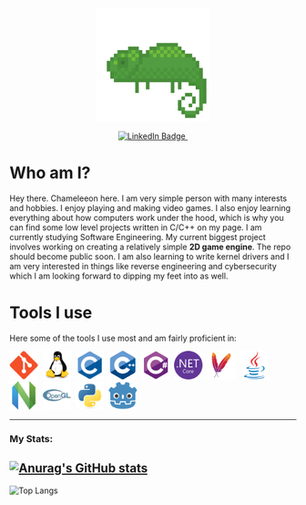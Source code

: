 <p align="center">
  <img src="https://github.com/Chameleeon/Chameleeon/blob/main/chammy.png" width="200" title="hover text">
<div id="badges" align="center">
  <a href="https://www.linkedin.com/in/danilo-todorovi%C4%87-4a93a7181/">
  <img src="https://img.shields.io/badge/LinkedIn-blue?style=for-the-badge&logo=linkedin&logoColor=white" alt="LinkedIn Badge"/>
  </a>
  <img src="https://komarev.com/ghpvc/?username=Chameleeon&style=for-the-badge&color=green" alt=""/>
</div>
<div id="intro">
  <h1>
    Who am I?
  </h1>
  <p>Hey there. Chameleeon here. I am very simple person with many interests and hobbies. I enjoy playing and making video games. I also enjoy learning everything about how computers work under the hood, which is why you can find some low level projects written in C/C++ on my page. I am currently studying Software Engineering. My current biggest project involves working on creating a relatively simple <b>2D game engine</b>. The repo should become public soon. I am also learning to write kernel drivers and I am very interested in things like reverse engineering and cybersecurity which I am looking forward to dipping my feet into as well.</p>
</div>
<div id="tools">
  <h1>Tools I use</h1>
  <p>Here some of the tools I use most and am fairly proficient in:</p>
  <img src="https://github.com/devicons/devicon/blob/master/icons/git/git-original.svg" title="git" alt="Git" width="50" height="50"/>&nbsp;
   <img src="https://github.com/devicons/devicon/blob/master/icons/linux/linux-original.svg" title="linux" alt="Linux" width="50" height="50"/>&nbsp;
  <img src="https://github.com/devicons/devicon/blob/master/icons/c/c-original.svg" title="c" alt="C" width="50" height="50"/>&nbsp;
  <img src="https://github.com/devicons/devicon/blob/master/icons/cplusplus/cplusplus-original.svg" title="cpp" alt="C++" width="50" height="50"/>&nbsp;
  <img src="https://github.com/devicons/devicon/blob/master/icons/csharp/csharp-original.svg" title="cs" alt="C#" width="50" height="50"/>&nbsp;
  <img src="https://github.com/devicons/devicon/blob/master/icons/dotnetcore/dotnetcore-original.svg" title="dotnetcore" alt="DOT NET CORE" width="50" height="50"/>&nbsp;
  <img src="https://github.com/devicons/devicon/blob/master/icons/maven/maven-original.svg" title="maven" alt="Maven" width="50" height="50"/>&nbsp;
  <img src="https://github.com/devicons/devicon/blob/master/icons/java/java-original.svg" title="java" alt="Java" width="50" height="50"/>&nbsp;
  <img src="https://github.com/devicons/devicon/blob/master/icons/neovim/neovim-original.svg" title="nvim" alt="Neovim" width="50" height="50"/>&nbsp;
  <img src="https://github.com/devicons/devicon/blob/master/icons/opengl/opengl-original.svg" title="opengl" alt="OpenGL" width="50" height="50"/>&nbsp;
  <img src="https://github.com/devicons/devicon/blob/master/icons/python/python-original.svg" title="python" alt="Python" width="50" height="50"/>&nbsp;
  <img src="https://github.com/devicons/devicon/blob/master/icons/godot/godot-original.svg" title="godot" alt="Godot" width="50" height="50"/>&nbsp;
</div>

---

### My Stats:
[![Anurag's GitHub stats](https://github-readme-stats.vercel.app/api?username=Chameleeon&theme=catppuccin_mocha)](https://github.com/anuraghazra/github-readme-stats)
---
![Top Langs](https://github-readme-stats.vercel.app/api/top-langs/?username=Chameleeon&hide_progress=false&layout=compact&langs_count=10&theme=catppuccin_mocha)
